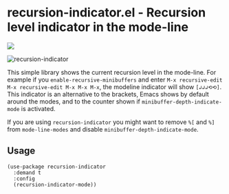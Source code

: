 # recursion-indicator.el - Recursion level indicator in the mode-line

[![](https://melpa.org/packages/recursion-indicator-badge.svg)](https://melpa.org/#/recursion-indicator)

![recursion-indicator](https://github.com/minad/recursion-indicator/blob/master/recursion-indicator.png?raw=true)

This simple library shows the current recursion level in the mode-line.
For example if you `enable-recursive-minibuffers` and enter `M-x recursive-edit M-x recursive-edit M-x M-x M-x`,
the modeline indicator will show `[↲↲↲⟲⟲]`. This indicator is an alternative
to the brackets, Emacs shows by default around the modes, and to the counter shown
if `minibuffer-depth-indicate-mode` is activated.

If you are using `recursion-indicator` you might want to remove `%[` and `%]` from `mode-line-modes`
and disable `minibuffer-depth-indicate-mode`.

## Usage

~~~ elisp
(use-package recursion-indicator
  :demand t
  :config
  (recursion-indicator-mode))
~~~
